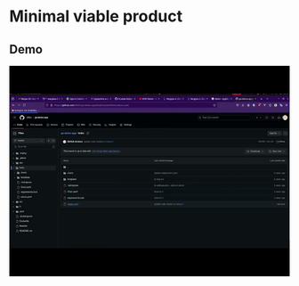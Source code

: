 # Minimal viable product

## Demo

[![MVP Demo](images/argocd_demo_cover.jpg)](https://youtu.be/30kJ1VJpIAk)